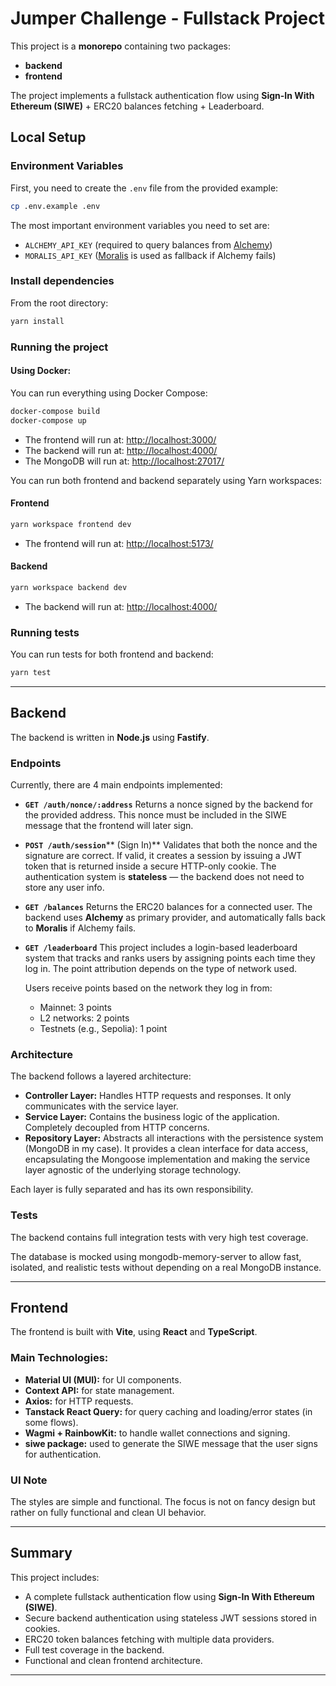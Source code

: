 # Jumper Challenge - Fullstack Project

This project is a **monorepo** containing two packages:

- **backend**
- **frontend**

The project implements a fullstack authentication flow using **Sign-In With Ethereum (SIWE)** + ERC20 balances fetching + Leaderboard.

## Local Setup

### Environment Variables

First, you need to create the `.env` file from the provided example:

```bash
cp .env.example .env
```

The most important environment variables you need to set are:

- `ALCHEMY_API_KEY` (required to query balances from [Alchemy](https://auth.alchemy.com/login))
- `MORALIS_API_KEY` ([Moralis](https://admin.moralis.com/register) is used as fallback if Alchemy fails)

### Install dependencies

From the root directory:

```bash
yarn install
```

### Running the project

#### Using Docker:

You can run everything using Docker Compose:

```bash
docker-compose build
docker-compose up
```

- The frontend will run at: [http://localhost:3000/](http://localhost:3000/)
- The backend will run at: [http://localhost:4000/](http://localhost:4000/)
- The MongoDB will run at: [http://localhost:27017/](http://localhost:27017/)

You can run both frontend and backend separately using Yarn workspaces:

#### Frontend

```bash
yarn workspace frontend dev
```

- The frontend will run at: [http://localhost:5173/](http://localhost:5173/)

#### Backend

```bash
yarn workspace backend dev
```

- The backend will run at: [http://localhost:4000/](http://localhost:4000/)

### Running tests

You can run tests for both frontend and backend:

```bash
yarn test
```

---

## Backend

The backend is written in **Node.js** using **Fastify**.

### Endpoints

Currently, there are 4 main endpoints implemented:

- **`GET /auth/nonce/:address`**
  Returns a nonce signed by the backend for the provided address. This nonce must be included in the SIWE message that the frontend will later sign.

- **`POST /auth/session`**\*\* (Sign In)\*\*
  Validates that both the nonce and the signature are correct.
  If valid, it creates a session by issuing a JWT token that is returned inside a secure HTTP-only cookie. The authentication system is **stateless** — the backend does not need to store any user info.

- **`GET /balances`**
  Returns the ERC20 balances for a connected user.
  The backend uses **Alchemy** as primary provider, and automatically falls back to **Moralis** if Alchemy fails.

- **`GET /leaderboard`**
  This project includes a login-based leaderboard system that tracks and ranks users by assigning points each time they log in. The point attribution depends on the type of network used.

  Users receive points based on the network they log in from:

  - Mainnet: 3 points
  - L2 networks: 2 points
  - Testnets (e.g., Sepolia): 1 point

### Architecture

The backend follows a layered architecture:

- **Controller Layer:** Handles HTTP requests and responses. It only communicates with the service layer.
- **Service Layer:** Contains the business logic of the application. Completely decoupled from HTTP concerns.
- **Repository Layer:** Abstracts all interactions with the persistence system (MongoDB in my case). It provides a clean interface for data access, encapsulating the Mongoose implementation and making the service layer agnostic of the underlying storage technology.

Each layer is fully separated and has its own responsibility.

### Tests

The backend contains full integration tests with very high test coverage.

The database is mocked using mongodb-memory-server to allow fast, isolated, and realistic tests without depending on a real MongoDB instance.

---

## Frontend

The frontend is built with **Vite**, using **React** and **TypeScript**.

### Main Technologies:

- **Material UI (MUI):** for UI components.
- **Context API:** for state management.
- **Axios:** for HTTP requests.
- **Tanstack React Query:** for query caching and loading/error states (in some flows).
- **Wagmi + RainbowKit:** to handle wallet connections and signing.
- **siwe package:** used to generate the SIWE message that the user signs for authentication.

### UI Note

The styles are simple and functional. The focus is not on fancy design but rather on fully functional and clean UI behavior.

---

## Summary

This project includes:

- A complete fullstack authentication flow using **Sign-In With Ethereum (SIWE)**.
- Secure backend authentication using stateless JWT sessions stored in cookies.
- ERC20 token balances fetching with multiple data providers.
- Full test coverage in the backend.
- Functional and clean frontend architecture.

---
